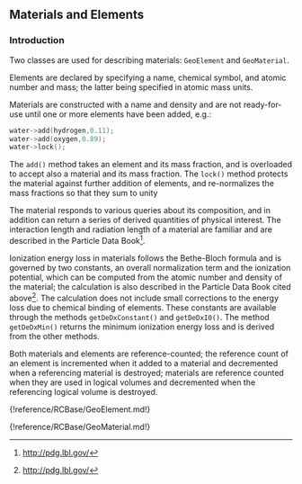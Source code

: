 


## Materials and Elements

### Introduction


Two classes are used for describing materials: `GeoElement` and `GeoMaterial`.

Elements are declared by specifying a name, chemical symbol, and atomic number and mass; the latter being specified in atomic mass units.

Materials are constructed with a name and density and are not ready-for-use until one or more elements have been added, e.g.:

```cpp
water->add(hydrogen,0.11);
water->add(oxygen,0.89);
water->lock();
```

The `add()` method takes an element and its mass fraction, and is overloaded to accept also a material and its mass fraction. The `lock()` method protects the material against further addition of elements, and re-normalizes the mass fractions so that they sum to unity

The material responds to various queries about its composition, and in addition can return a series of derived quantities of physical interest. The interaction length and radiation length of a material are familiar and are described in the Particle Data Book[^ME1].


Ionization energy loss in materials follows the Bethe-Bloch formula and is governed by two constants, an overall normalization term and the ionization potential, which can be computed from the atomic number and density of the material; the calculation is also described in the Particle Data Book cited above[^ME1]. The calculation does not include small corrections to the energy loss due to chemical binding of elements. These constants are available through the methods `getDeDxConstant()` and `getDeDxI0()`. The method `getDeDxMin()` returns the minimum ionization energy loss and is derived from the other methods.

Both materials and elements are reference-counted; the reference count of an element is incremented when it added to a material and decremented when a referencing material is destroyed; materials are reference counted when they are used in logical volumes and decremented when the referencing logical volume is destroyed.

[^ME1]: http://pdg.lbl.gov/


{!reference/RCBase/GeoElement.md!}

{!reference/RCBase/GeoMaterial.md!}



